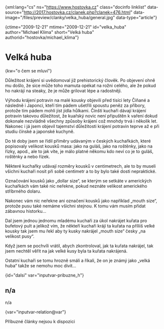 
{xml:lang="cs" ns="https://www.hostovka.cz" class="docinfo linklist" data-source="http://2017.hostovka.cz/clanek.php?clanek=476.html" data-image="/files/preview/clanky/velka_huba/general.jpg" data-type="article"}

{ctime="2009-12-21" mtime="2009-12-21" id="velka\_huba" author="Michael Klíma" short="Velká huba" authorid="hostovka/michael\_klima"}

# Velká huba

<!-- generated attribute kw by user_udpatekw.sh on 2020-05-12, do not edit -->

{kw="o čem se mluví"}

Důležitost krájení si uvědomoval již prehistorický člověk. Po objevení ohně mu došlo, že sice může toho mamuta opékat na rožni celého, ale že pokud ho nakrájí na steaky, že je může grilovat lépe a radostněji.

Výhodu krájení potravin na malé kousky objevili před tisíci lety Číňané a následně i Japonci, kteří tím pádem ušetřili spoustu peněz za příbory, protože tím pádem mohli jíst jídla hůlkami. Čínští kuchaři dávají krájení potravin takovou důležitost, že kuařský novic není připuštěn k vaření dokud dokonale nezvládně všechny způsoby krájení což mnohdy trvá i několik let. Nakonec i já jsem objevil tajemství důležitosti krájení potravin teprve až e při studiu čínské a japonské kuchyně.

Do té doby jsem se řídil příměry udávaným v českých kuchařkách, které popisovaly velikost kousků masa: jako na guláš, jako na roštěnky, jako na řízky, apod., ale to jak víte, je málo platné někomu kdo neví co je to guláš, roštěnky a nebo řízek.

Některé kuchařky udávají rozměry kousků v centimetrech, ale to by museli všichni kuchaři nosit při sobě centimetr a to by bylo také dosti nepraktické. 

Označování kousků jako „dollar size“, se kterým se setkáte v amerických kuchařkách vám také nic neřekne, pokud neznáte velikost amerického stříbrného dolaru.

Nakonec vám nic neřekne ani označení kousků jako například „mouth size“, protože pusu také nemáme všichni stejnou. K tomu vám musím přidat zábavnou historku…

Dal jsem jednou jednomu mladému kuchaři za úkol nakrájet kuřata pro bufetový pult a jelikož vím, že někteří kuchaři krájí ta kuřata na příliiš velké kousky tak jsem mu řekl aby ty kusky nakrájel „mouth size“ česky „na velikost pusy“.

Když jsem se pochvíli vrátil, abych zkontroloval, jak ta kuřata nakrájel, tak jsem nechtěl věřit na jak velké kusy byla ta kuřata nakrájená.

Ostatní kuchaři se tomu hrozně smáli a říkali, že on je známý jako „velká huba“ takže se nemohu moc divit…

{id="dalsi" var="inputvar-pribuzne_h"}

## n/a

n/a

{var="inputvar-relation@var"}

Příbuzné články nejsou k dispozici

